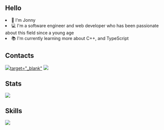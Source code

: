 <h2>Hello</h2>

<li>👋 I'm Jonny
<li>💻 I'm a software engineer and web developer who has been passionate about this field since a young age</li>
<li>📚 I'm currently learning more about C++, and TypeScript</li>

<h2>Contacts</h2>
<p>
<a href="https://www.linkedin.com/in/jonnytilahun/"><img src="https://img.shields.io/badge/LinkedIn-0077B5?style=for-the-badge&logo=linkedin&logoColor=white">target="_blank"</a>
<a href="mailto: mustafa@binalhag.dev"><img src="https://img.shields.io/badge/jonnybiruk13@gmail.com-EA4335?style=flat-square&logo=Gmail&logoColor=FFFFFF" /></a>
</p>

<h2>Stats</h2>
<img src="https://github-readme-stats.vercel.app/api?username=jonnynotbravo&show_icons=true&theme=dark&show_icons=true"><br>

<h2>Skills</h2>
<img src="https://github-readme-stats.vercel.app/api/top-langs/?username=jonnynotbravo&layout=compact&langs_count=8&theme=dark">
